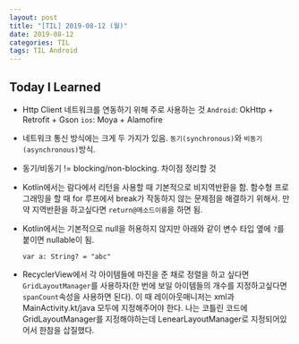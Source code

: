 ```yaml
---
layout: post
title: "[TIL] 2019-08-12 (월)"
date: 2019-08-12
categories: TIL
tags: TIL Android
---
```


## Today I Learned
- Http Client 네트워크를 연동하기 위해 주로 사용하는 것
    `Android`: OkHttp + Retrofit + Gson
    `ios`: Moya + Alamofire
- 네트워크 통신 방식에는 크게 두 가지가 있음. `동기(synchronous)`와 `비동기(asynchronous)`방식. 
- 동기/비동기 != blocking/non-blocking. 차이점 정리할 것
- Kotlin에서는 람다에서 리턴을 사용할 때 기본적으로 비지역반환을 함. 함수형 프로그래밍을 할 때 for 루프에서 break가 작동하지 않는 문제점을 해결하기 위해서. 만약 지역반환을 하고싶다면 `return@메소드이름`을 하면 됨.
- Kotlin에서는 기본적으로 null을 허용하지 않지만 아래와 같이 변수 타입 옆에 `?`를 붙이면 nullable이 됨. 

    `var a: String? = "abc"`
    
- RecyclerView에서 각 아이템들에 마진을 준 채로 정렬을 하고 싶다면 `GridLayoutManager`를 사용하자(한 번에 보일 아이템들의 개수를 지정하고싶다면 `spanCount`속성을 사용하면 된다). 이 때 레이아웃매니저는 xml과 MainActivity.kt/java 모두에 지정해주어야 한다. 나는 코틀린 코드에 GridLayoutManager를 지정해야하는데 LenearLayoutManager로 지정되어있어서 한참을 삽질했다. 